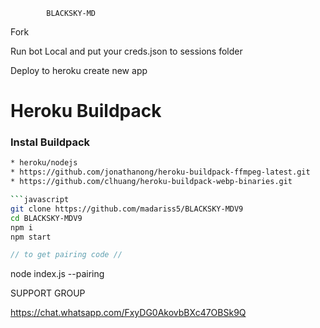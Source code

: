             BLACKSKY-MD

Fork

Run bot Local and put your creds.json to sessions folder

Deploy to heroku create new app 
# Heroku Buildpack
### Instal Buildpack
```bash
* heroku/nodejs
* https://github.com/jonathanong/heroku-buildpack-ffmpeg-latest.git
* https://github.com/clhuang/heroku-buildpack-webp-binaries.git

```javascript
git clone https://github.com/madariss5/BLACKSKY-MDV9
cd BLACKSKY-MDV9
npm i
npm start
```
```javascript
// to get pairing code //

```
node index.js --pairing 





SUPPORT GROUP

https://chat.whatsapp.com/FxyDG0AkovbBXc47OBSk9Q
